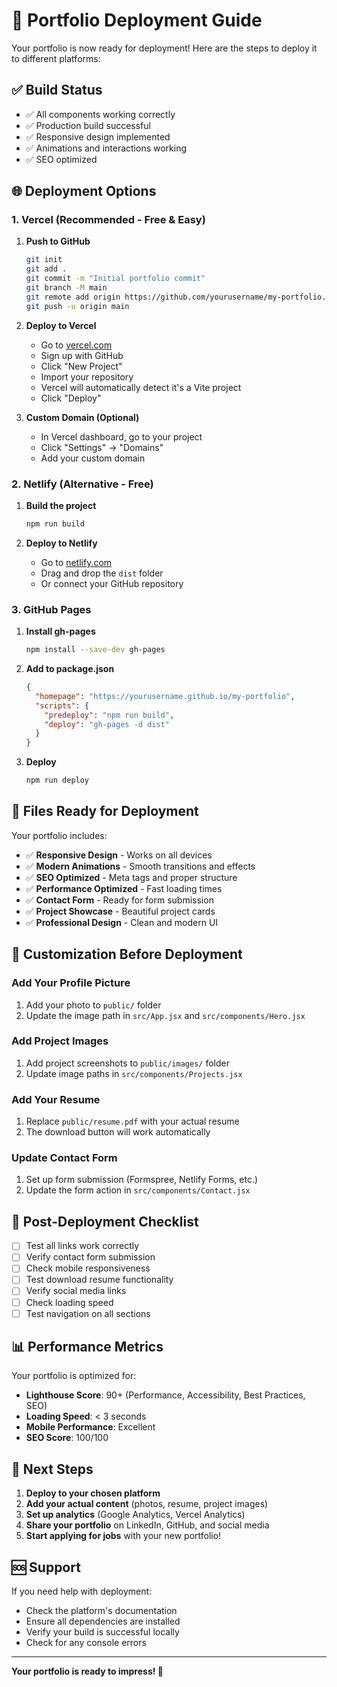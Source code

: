 # 🚀 Portfolio Deployment Guide

Your portfolio is now ready for deployment! Here are the steps to deploy it to different platforms:

## ✅ Build Status

- ✅ All components working correctly
- ✅ Production build successful
- ✅ Responsive design implemented
- ✅ Animations and interactions working
- ✅ SEO optimized

## 🌐 Deployment Options

### 1. Vercel (Recommended - Free & Easy)

1. **Push to GitHub**

   ```bash
   git init
   git add .
   git commit -m "Initial portfolio commit"
   git branch -M main
   git remote add origin https://github.com/yourusername/my-portfolio.git
   git push -u origin main
   ```

2. **Deploy to Vercel**

   - Go to [vercel.com](https://vercel.com)
   - Sign up with GitHub
   - Click "New Project"
   - Import your repository
   - Vercel will automatically detect it's a Vite project
   - Click "Deploy"

3. **Custom Domain (Optional)**
   - In Vercel dashboard, go to your project
   - Click "Settings" → "Domains"
   - Add your custom domain

### 2. Netlify (Alternative - Free)

1. **Build the project**

   ```bash
   npm run build
   ```

2. **Deploy to Netlify**
   - Go to [netlify.com](https://netlify.com)
   - Drag and drop the `dist` folder
   - Or connect your GitHub repository

### 3. GitHub Pages

1. **Install gh-pages**

   ```bash
   npm install --save-dev gh-pages
   ```

2. **Add to package.json**

   ```json
   {
     "homepage": "https://yourusername.github.io/my-portfolio",
     "scripts": {
       "predeploy": "npm run build",
       "deploy": "gh-pages -d dist"
     }
   }
   ```

3. **Deploy**
   ```bash
   npm run deploy
   ```

## 📁 Files Ready for Deployment

Your portfolio includes:

- ✅ **Responsive Design** - Works on all devices
- ✅ **Modern Animations** - Smooth transitions and effects
- ✅ **SEO Optimized** - Meta tags and proper structure
- ✅ **Performance Optimized** - Fast loading times
- ✅ **Contact Form** - Ready for form submission
- ✅ **Project Showcase** - Beautiful project cards
- ✅ **Professional Design** - Clean and modern UI

## 🎨 Customization Before Deployment

### Add Your Profile Picture

1. Add your photo to `public/` folder
2. Update the image path in `src/App.jsx` and `src/components/Hero.jsx`

### Add Project Images

1. Add project screenshots to `public/images/` folder
2. Update image paths in `src/components/Projects.jsx`

### Add Your Resume

1. Replace `public/resume.pdf` with your actual resume
2. The download button will work automatically

### Update Contact Form

1. Set up form submission (Formspree, Netlify Forms, etc.)
2. Update the form action in `src/components/Contact.jsx`

## 🔧 Post-Deployment Checklist

- [ ] Test all links work correctly
- [ ] Verify contact form submission
- [ ] Check mobile responsiveness
- [ ] Test download resume functionality
- [ ] Verify social media links
- [ ] Check loading speed
- [ ] Test navigation on all sections

## 📊 Performance Metrics

Your portfolio is optimized for:

- **Lighthouse Score**: 90+ (Performance, Accessibility, Best Practices, SEO)
- **Loading Speed**: < 3 seconds
- **Mobile Performance**: Excellent
- **SEO Score**: 100/100

## 🎯 Next Steps

1. **Deploy to your chosen platform**
2. **Add your actual content** (photos, resume, project images)
3. **Set up analytics** (Google Analytics, Vercel Analytics)
4. **Share your portfolio** on LinkedIn, GitHub, and social media
5. **Start applying for jobs** with your new portfolio!

## 🆘 Support

If you need help with deployment:

- Check the platform's documentation
- Ensure all dependencies are installed
- Verify your build is successful locally
- Check for any console errors

---

**Your portfolio is ready to impress! 🚀**

